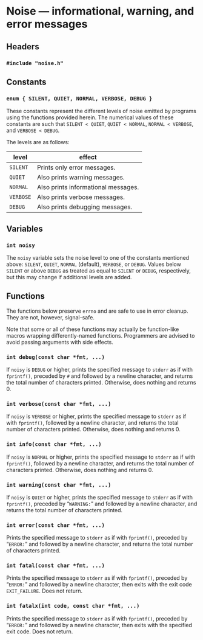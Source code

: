 # Noise — informational, warning, and error messages

## Headers

### `#include "noise.h"`

## Constants

### `enum { SILENT, QUIET, NORMAL, VERBOSE, DEBUG }`

These constants represent the different levels of noise emitted by programs using the functions provided herein.
The numerical values of these constants are such that `SILENT < QUIET`, `QUIET < NORMAL`, `NORMAL < VERBOSE`, and `VERBOSE < DEBUG`.

The levels are as follows:

| level | effect |
|-|-|
| `SILENT` | Prints only error messages. |
| `QUIET` | Also prints warning messages. |
| `NORMAL` | Also prints informational messages. |
| `VERBOSE` | Also prints verbose messages. |
| `DEBUG` | Also prints debugging messages. |

## Variables

### `int noisy`

The `noisy` variable sets the noise level to one of the constants mentioned above: `SILENT`, `QUIET`, `NORMAL` (default), `VERBOSE`, or `DEBUG`.
Values below `SILENT` or above `DEBUG` as treated as equal to `SILENT` or `DEBUG`, respectively, but this may change if additional levels are added.

## Functions

The functions below preserve `errno` and are safe to use in error cleanup.
They are not, however, signal-safe.

Note that some or all of these functions may actually be function-like macros wrapping differently-named functions.
Programmers are advised to avoid passing arguments with side effects.

### `int debug(const char *fmt, ...)`

If `noisy` is `DEBUG` or higher, prints the specified message to `stderr` as if with `fprintf()`, preceded by `#` and followed by a newline character, and returns the total number of characters printed.
Otherwise, does nothing and returns 0.

### `int verbose(const char *fmt, ...)`

If `noisy` is `VERBOSE` or higher, prints the specified message to `stderr` as if with `fprintf()`, followed by a newline character, and returns the total number of characters printed.
Otherwise, does nothing and returns 0.

### `int info(const char *fmt, ...)`

If `noisy` is `NORMAL` or higher, prints the specified message to `stderr` as if with `fprintf()`, followed by a newline character, and returns the total number of characters printed.
Otherwise, does nothing and returns 0.

### `int warning(const char *fmt, ...)`

If `noisy` is `QUIET` or higher, prints the specified message to `stderr` as if with `fprintf()`, preceded by “`WARNING:`” and followed by a newline character, and returns the total number of characters printed.

### `int error(const char *fmt, ...)`

Prints the specified message to `stderr` as if with `fprintf()`, preceded by “`ERROR:`” and followed by a newline character, and returns the total number of characters printed.

### `int fatal(const char *fmt, ...)`

Prints the specified message to `stderr` as if with `fprintf()`, preceded by “`ERROR:`” and followed by a newline character, then exits with the exit code `EXIT_FAILURE`.
Does not return.

### `int fatalx(int code, const char *fmt, ...)`

Prints the specified message to `stderr` as if with `fprintf()`, preceded by “`ERROR:`” and followed by a newline character, then exits with the specified exit code.
Does not return.
